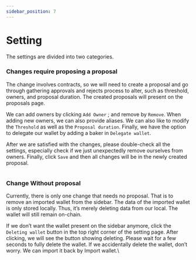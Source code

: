 ```yaml
---
sidebar_position: 7
---
```


# Setting

The settings are divided into two categories.

### Changes require proposing a proposal <a href="#31c1b944-1549-4a9b-a8b7-f2e6c8ce23a8" id="31c1b944-1549-4a9b-a8b7-f2e6c8ce23a8"></a>

The change involves contracts, so we will need to create a proposal and go through gathering approvals and rejects process to alter, such as threshold, owners, and proposal duration. The created proposals will present on the proposals page.

We can add owners by clicking `Add Owner` ; and remove by `Remove`. When adding new owners, we can also provide aliases. We can also like to modify the `Threshold` as well as the `Proposal duration`. Finally, we have the option to delegate our wallet by adding a baker in `Delegate wallet`.

After we are satisfied with the changes, please double-check all the settings, especially check if we just unexpectedly remove ourselves from owners. Finally, click `Save` and then all changes will be in the newly created proposal.

<figure><img src="./assets/img/image (5).png" alt=""/><figcaption></figcaption></figure>

### Change Without proposal <a href="#b0d2a202-5932-43e1-bc96-b6b4e5087028" id="b0d2a202-5932-43e1-bc96-b6b4e5087028"></a>

Currently, there is only one change that needs no proposal. That is to remove an imported wallet from the sidebar. The data of the imported wallet is only stored locally. Thus, it’s merely deleting data from our local. The wallet will still remain on-chain.

If we don’t want the wallet present on the sidebar anymore, click the `Deleting wallet` button in the top right corner of the setting page. After clicking, we will see the button showing deleting. Please wait for a few seconds to fully delete the wallet. If we accidentally delete the wallet, don’t worry. We can import it back by Import wallet.\

<figure><img src="./assets/img/image (47).png" alt=""/><figcaption></figcaption></figure>
